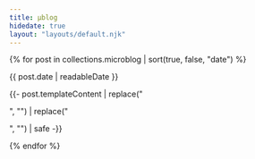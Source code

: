 ```yaml
---
title: µblog
hidedate: true
layout: "layouts/default.njk"
---
```


{% for post in collections.microblog | sort(true, false, "date") %}
<div class="microblogpost pv5">
    <p class="f6 f5-ns lightest-text-color">
        {{ post.date | readableDate }}
    </p>
    <p class="f5 f4-ns">{{- post.templateContent  | replace("<p>", "") | replace("</p>", "") | safe  -}}</p>
</div>

{% endfor %}

